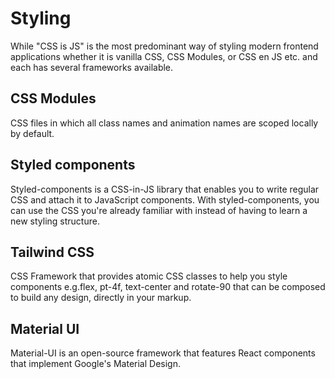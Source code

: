 # Styling

While "CSS is JS" is the most predominant way of styling modern frontend applications whether it is vanilla CSS, CSS Modules, or CSS en JS etc. and each has several frameworks available.

## CSS Modules

CSS files in which all class names and animation names are scoped locally by default.

## Styled components

Styled-components is a CSS-in-JS library that enables you to write regular CSS and attach it to JavaScript components. With styled-components, you can use the CSS you're already familiar with instead of having to learn a new styling structure.

## Tailwind CSS

CSS Framework that provides atomic CSS classes to help you style components e.g.flex, pt-4f, text-center and rotate-90 that can be composed to build any design, directly in your markup.

## Material UI

Material-UI is an open-source framework that features React components that implement Google's Material Design.
